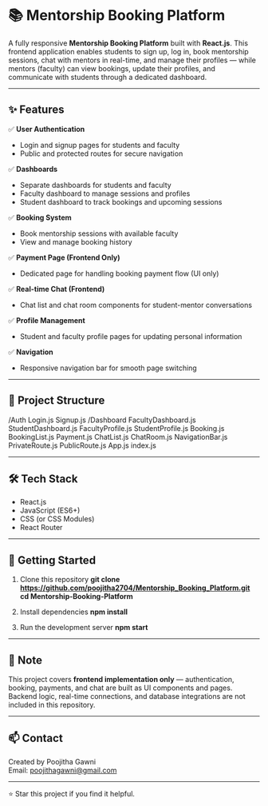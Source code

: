 # 📚 Mentorship Booking Platform

A fully responsive **Mentorship Booking Platform** built with **React.js**. This frontend application enables students to sign up, log in, book mentorship sessions, chat with mentors in real-time, and manage their profiles — while mentors (faculty) can view bookings, update their profiles, and communicate with students through a dedicated dashboard.

---

## ✨ Features

✅ **User Authentication**  
- Login and signup pages for students and faculty  
- Public and protected routes for secure navigation

✅ **Dashboards**  
- Separate dashboards for students and faculty  
- Faculty dashboard to manage sessions and profiles  
- Student dashboard to track bookings and upcoming sessions

✅ **Booking System**  
- Book mentorship sessions with available faculty  
- View and manage booking history

✅ **Payment Page (Frontend Only)**  
- Dedicated page for handling booking payment flow (UI only)

✅ **Real-time Chat (Frontend)**  
- Chat list and chat room components for student-mentor conversations

✅ **Profile Management**  
- Student and faculty profile pages for updating personal information

✅ **Navigation**  
- Responsive navigation bar for smooth page switching

---

## 📂 Project Structure
/Auth
Login.js
Signup.js
/Dashboard
FacultyDashboard.js
StudentDashboard.js
FacultyProfile.js
StudentProfile.js
Booking.js
BookingList.js
Payment.js
ChatList.js
ChatRoom.js
NavigationBar.js
PrivateRoute.js
PublicRoute.js
App.js
index.js


---

## 🛠️ Tech Stack

- React.js
- JavaScript (ES6+)
- CSS (or CSS Modules)
- React Router

---

## 🚀 Getting Started

1. Clone this repository
**git clone https://github.com/poojitha2704/Mentorship_Booking_Platform.git**
**cd Mentorship-Booking-Platform**

2. Install dependencies
**npm install**

3. Run the development server
**npm start**


---

## 📌 Note

This project covers **frontend implementation only** — authentication, booking, payments, and chat are built as UI components and pages. Backend logic, real-time connections, and database integrations are not included in this repository.

---

## 📫 Contact

Created by Poojitha Gawni  
Email: poojithagawni@gmail.com

---

⭐️ Star this project if you find it helpful.


